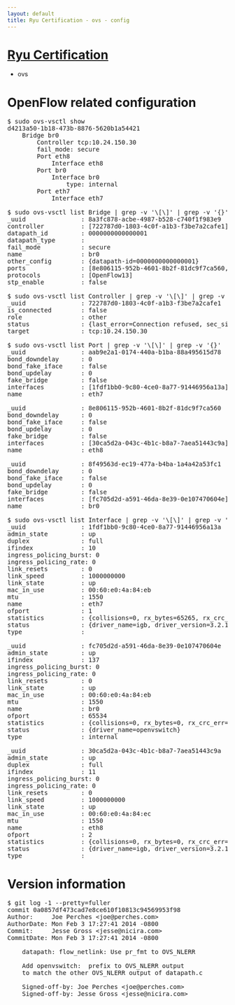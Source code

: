 ```yaml
---
layout: default
title: Ryu Certification - ovs - config
---
```

# [Ryu Certification](http://osrg.github.io/ryu/certification.html)
* ovs 

# OpenFlow related configuration
<pre>
$ sudo ovs-vsctl show
d4213a50-1b18-473b-8876-5620b1a54421
    Bridge br0
        Controller tcp:10.24.150.30
        fail_mode: secure
        Port eth8
            Interface eth8
        Port br0
            Interface br0
                type: internal
        Port eth7
            Interface eth7

$ sudo ovs-vsctl list Bridge | grep -v '\[\]' | grep -v '{}'
_uuid               : 8a3fc878-acbe-4987-b528-c740f1f983e9
controller          : [722787d0-1803-4c0f-a1b3-f3be7a2cafe1]
datapath_id         : 0000000000000001
datapath_type       : 
fail_mode           : secure
name                : br0
other_config        : {datapath-id=0000000000000001}
ports               : [8e806115-952b-4601-8b2f-81dc9f7ca560, 8f49563d-ec19-477a-b4ba-1a4a42a53fc1, aab9e2a1-0174-440a-b1ba-88a495615d78]
protocols           : [OpenFlow13]
stp_enable          : false

$ sudo ovs-vsctl list Controller | grep -v '\[\]' | grep -v '{}'
_uuid               : 722787d0-1803-4c0f-a1b3-f3be7a2cafe1
is_connected        : false
role                : other
status              : {last_error=Connection refused, sec_since_connect=346, sec_since_disconnect=0, state=BACKOFF}
target              : tcp:10.24.150.30

$ sudo ovs-vsctl list Port | grep -v '\[\]' | grep -v '{}'
_uuid               : aab9e2a1-0174-440a-b1ba-88a495615d78
bond_downdelay      : 0
bond_fake_iface     : false
bond_updelay        : 0
fake_bridge         : false
interfaces          : [1fdf1bb0-9c80-4ce0-8a77-91446956a13a]
name                : eth7

_uuid               : 8e806115-952b-4601-8b2f-81dc9f7ca560
bond_downdelay      : 0
bond_fake_iface     : false
bond_updelay        : 0
fake_bridge         : false
interfaces          : [30ca5d2a-043c-4b1c-b8a7-7aea51443c9a]
name                : eth8

_uuid               : 8f49563d-ec19-477a-b4ba-1a4a42a53fc1
bond_downdelay      : 0
bond_fake_iface     : false
bond_updelay        : 0
fake_bridge         : false
interfaces          : [fc705d2d-a591-46da-8e39-0e107470604e]
name                : br0

$ sudo ovs-vsctl list Interface | grep -v '\[\]' | grep -v '{}'
_uuid               : 1fdf1bb0-9c80-4ce0-8a77-91446956a13a
admin_state         : up
duplex              : full
ifindex             : 10
ingress_policing_burst: 0
ingress_policing_rate: 0
link_resets         : 0
link_speed          : 1000000000
link_state          : up
mac_in_use          : 00:60:e0:4a:84:eb
mtu                 : 1550
name                : eth7
ofport              : 1
statistics          : {collisions=0, rx_bytes=65265, rx_crc_err=0, rx_dropped=0, rx_errors=0, rx_frame_err=0, rx_over_err=0, rx_packets=660, tx_bytes=0, tx_dropped=0, tx_errors=0, tx_packets=0}
status              : {driver_name=igb, driver_version=3.2.10-k, firmware_version=3.10-0}
type                : 

_uuid               : fc705d2d-a591-46da-8e39-0e107470604e
admin_state         : up
ifindex             : 137
ingress_policing_burst: 0
ingress_policing_rate: 0
link_resets         : 0
link_state          : up
mac_in_use          : 00:60:e0:4a:84:eb
mtu                 : 1550
name                : br0
ofport              : 65534
statistics          : {collisions=0, rx_bytes=0, rx_crc_err=0, rx_dropped=0, rx_errors=0, rx_frame_err=0, rx_over_err=0, rx_packets=0, tx_bytes=0, tx_dropped=0, tx_errors=0, tx_packets=0}
status              : {driver_name=openvswitch}
type                : internal

_uuid               : 30ca5d2a-043c-4b1c-b8a7-7aea51443c9a
admin_state         : up
duplex              : full
ifindex             : 11
ingress_policing_burst: 0
ingress_policing_rate: 0
link_resets         : 0
link_speed          : 1000000000
link_state          : up
mac_in_use          : 00:60:e0:4a:84:ec
mtu                 : 1550
name                : eth8
ofport              : 2
statistics          : {collisions=0, rx_bytes=0, rx_crc_err=0, rx_dropped=0, rx_errors=0, rx_frame_err=0, rx_over_err=0, rx_packets=0, tx_bytes=20536, tx_dropped=0, tx_errors=0, tx_packets=220}
status              : {driver_name=igb, driver_version=3.2.10-k, firmware_version=3.10-0}
type                : 
</pre>

# Version information
<pre>
$ git log -1 --pretty=fuller
commit 0a0857df473cad7e8ce610f10813c94569953f98
Author:     Joe Perches &lt;joe@perches.com&gt;
AuthorDate: Mon Feb 3 17:27:41 2014 -0800
Commit:     Jesse Gross &lt;jesse@nicira.com&gt;
CommitDate: Mon Feb 3 17:27:41 2014 -0800

    datapath: flow_netlink: Use pr_fmt to OVS_NLERR
    
    Add openvswitch:  prefix to OVS_NLERR output
    to match the other OVS_NLERR output of datapath.c
    
    Signed-off-by: Joe Perches &lt;joe@perches.com&gt;
    Signed-off-by: Jesse Gross &lt;jesse@nicira.com&gt;
</pre>
